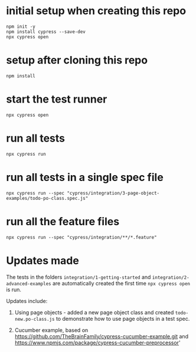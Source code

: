# initial setup when creating this repo
```
npm init -y
npm install cypress --save-dev
npx cypress open
```

# setup after cloning this repo
```
npm install
```

# start the test runner 
```
npx cypress open
```

# run all tests
```
npx cypress run
```

# run all tests in a single spec file
```
npx cypress run --spec "cypress/integration/3-page-object-examples/todo-po-class.spec.js"
```

# run all the feature files
```
npx cypress run --spec "cypress/integration/**/*.feature"
```


# Updates made
The tests in the folders `integration/1-getting-started` and `integration/2-advanced-examples` are automatically created the first time `npx cypress open` is run.

Updates include:
1. Using page objects - added a new page object class and created `todo-new.po-class.js` to demonstrate how to use page objects in a test spec.

2. Cucumber example, based on https://github.com/TheBrainFamily/cypress-cucumber-example.git and https://www.npmjs.com/package/cypress-cucumber-preprocessor'